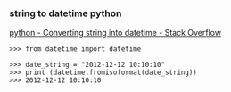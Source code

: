 ###  string to datetime python


[python - Converting string into datetime - Stack Overflow](https://stackoverflow.com/questions/466345/converting-string-into-datetime "python - Converting string into datetime - Stack Overflow")


 

```
>>> from datetime import datetime

>>> date_string = "2012-12-12 10:10:10"
>>> print (datetime.fromisoformat(date_string))
>>> 2012-12-12 10:10:10
```
